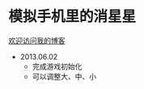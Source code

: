 模拟手机里的消星星
==================
[欢迎访问我的博客][1]

- 2013.06.02
	- 完成游戏初始化
	- 可以调整大、中、小

[1]:    http://www.cnblogs.com/AlexanderYao "大尧"